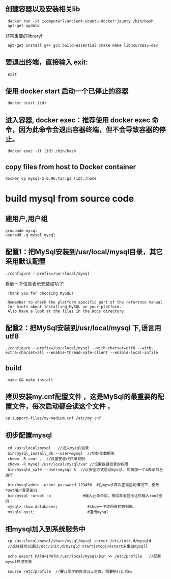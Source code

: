

## 创建容器以及安装相关lib

     docker run -it icomputer7/ancient-ubuntu-docker:jaunty /bin/bash
     apt-get update
非常重要的library!

     apt-get install g++ gcc build-essential cmake make libncurses5-dev

## 要退出终端，直接输入 exit:
     exit

## 使用 docker start 启动一个已停止的容器
     docker start (id)

## 进入容器, docker exec：推荐使用 docker exec 命令，因为此命令会退出容器终端，但不会导致容器的停止。
     docker exec -it (id) /bin/bash

## copy files from host to Docker container
    docker cp mysql-5.0.96.tar.gz (id):/home


# build mysql from source code

## 建用户,用户组  
    groupadd mysql
    useradd -g mysql mysql

## 配置1：把MySql安装到/usr/local/mysql目录，其它采用默认配置

    ./configure --prefix=/usr/local/mysql

看到一下信息表示安装成功了!

     Thank you for choosing MySQL!

     Remember to check the platform specific part of the reference manual
     for hints about installing MySQL on your platform.
     Also have a look at the files in the Docs directory.
     
## 配置2：把MySql安装到/usr/local/mysql 下,语言用utf8

    ./configure --prefix=/usr/local/mysql --with-charset=utf8 --with-extra-charset=all --enable-thread-safe-client --enable-local-infile 
    
## build
     make && make install

## 拷贝安装my.cnf配置文件 ，这是MySql的最重要的配置文件，每次启动都会读这个文件 ，
    cp support-files/my-medium.cnf /etc/my.cnf

## 初步配置mysql
     cd /usr/local/mysql   //进入mysql目录
     bin/mysql_install_db --user=mysql  //初始化数据库
     chown -R root .  //设置安装根目录权限
     chown -R mysql /usr/local/mysql/var //设置数据目录的权限
     bin/mysqld_safe --user=mysql &  //以安全方式启动mysql，后面加一个&表示后台运行

     bin/mysqladmin -uroot password 123456  #在mysql首次正常启动情况下，更改root用户登录密码
     bin/mysql -uroot -p              #输入此命令后，按回车会显示让你输入root密码
     mysql> show databases;             #show一下你所有的数据库。
     mysql> quit;                       #退出mysql

## 把mysql加入到系统服务中
     cp /usr/local/mysql/share/mysql/mysql.server /etc/init.d/mysqld  
     //这样就可以通过/etc/init.d/mysqld start|stop|restart来重启mysqll
     
     echo export PATH=$PATH:/usr/local/mysql/bin >> /etc/profile   //配置mysql环境变量
     
     source /etc/profile  //要让刚才的修改马上生效，需要执行此代码  



